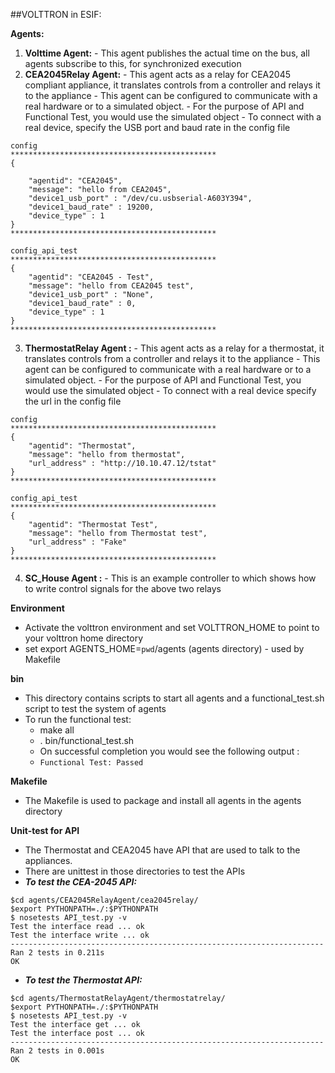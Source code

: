##VOLTTRON in ESIF:

**Agents:**

  1. **Volttime Agent:**
    - This agent publishes the actual time on the bus, all agents subscribe to this, for synchronized execution
  2. **CEA2045Relay Agent:**
    - This agent acts as a relay for CEA2045 compliant appliance, it translates controls from a controller and relays it to the appliance
    - This agent can be configured to communicate with a real hardware or to a simulated object.
    - For the purpose of API and Functional Test, you would use the simulated object
    - To connect with a real device, specify the USB port and baud rate in the config file
```
config
**********************************************
{

    "agentid": "CEA2045",
    "message": "hello from CEA2045",
    "device1_usb_port" : "/dev/cu.usbserial-A603Y394",
    "device1_baud_rate" : 19200,
    "device_type" : 1
}
**********************************************

config_api_test
**********************************************
{
    "agentid": "CEA2045 - Test",
    "message": "hello from CEA2045 test",
    "device1_usb_port" : "None",
    "device1_baud_rate" : 0,
    "device_type" : 1
}
**********************************************
```

  3. **ThermostatRelay Agent :**
    - This agent acts as a relay for a thermostat, it translates controls from a controller and relays it to the appliance
    - This agent can be configured to communicate with a real hardware or to a simulated object.
    - For the purpose of API and Functional Test, you would use the simulated object
    - To connect with a real device specify the url in the config file
```
config
**********************************************
{
    "agentid": "Thermostat",
    "message": "hello from thermostat",
    "url_address" : "http://10.10.47.12/tstat"
}
**********************************************

config_api_test
**********************************************
{
    "agentid": "Thermostat Test",
    "message": "hello from Thermostat test",
    "url_address" : "Fake"
}
**********************************************
```

  4. **SC_House Agent :**
    - This is an example controller to which shows how to write control signals for the above two relays

**Environment**
  - Activate the volttron environment and set VOLTTRON_HOME to point to your volttron home directory
  - set export AGENTS_HOME=`pwd`/agents (agents directory) - used by Makefile

**bin**
  - This directory contains scripts to start all agents and a functional_test.sh script to test the system of agents
  - To run the functional test:
      - make all
      - . bin/functional_test.sh
      - On successful completion you would see the following output :
      - ``` Functional Test: Passed ```

**Makefile**
  - The Makefile is used to package and install all agents in the agents directory

**Unit-test for API**
  - The Thermostat and CEA2045 have API that are used to talk to the appliances.
  - There are unittest in those directories to test the APIs
  - ***To test  the CEA-2045 API:***
```
$cd agents/CEA2045RelayAgent/cea2045relay/
$export PYTHONPATH=./:$PYTHONPATH
$ nosetests API_test.py -v
Test the interface read ... ok
Test the interface write ... ok
----------------------------------------------------------------------
Ran 2 tests in 0.211s
OK
```
  - ***To test  the Thermostat API:***
```
$cd agents/ThermostatRelayAgent/thermostatrelay/
$export PYTHONPATH=./:$PYTHONPATH
$ nosetests API_test.py -v
Test the interface get ... ok
Test the interface post ... ok
----------------------------------------------------------------------
Ran 2 tests in 0.001s
OK

```

